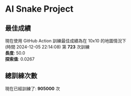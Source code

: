 
# AI Snake Project

## **最佳成績**
































































































































































































































現在使用 GitHub Action 訓練最佳成績為在 10x10 的地圖情況下  
(時間 2024-12-05 22:14:08) 第 **723** 次訓練  
**長度**: 50.0  
**探索值**: 0.0267

































































































































































































































































































































































































































































## 總訓練次數
現在已經訓練了: **905000** 次
